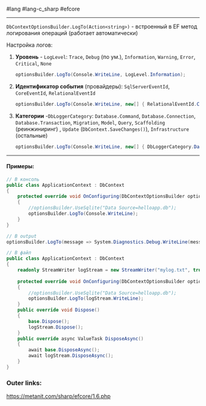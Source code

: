 #lang #lang-c_sharp #efcore

---
`DbContextOptionsBuilder.LogTo(Action<string>)` - встроенный в EF метод логирования операций (работает автоматически)

Настройка логов:
1. **Уровень** - `LogLevel`: `Trace`, `Debug` (по ум.), `Information`, `Warning`, `Error`, `Critical`, `None`
	```csharp
	optionsBuilder.LogTo(Console.WriteLine, LogLevel.Information);
	```

2. **Идентификатор события** (провайдеры): `SqlServerEventId`, `CoreEventId`, `RelationalEventId`
	```csharp
	optionsBuilder.LogTo(Console.WriteLine, new[] { RelationalEventId.CommandExecuted });
	```

3. **Категории** -`DbLoggerCategory`: `Database.Command`, `Database.Connection`, `Database.Transaction`, `Migration`, `Model`, `Query`, `Scaffolding` (реинжиниринг) , `Update` (`DbContext.SaveChanges()`), `Infrastructure` (остальные)
	```csharp
	optionsBuilder.LogTo(Console.WriteLine, new[] { DbLoggerCategory.Database.Command.Name });
	```

---
#### Примеры:

```csharp
// В консоль
public class ApplicationContext : DbContext
{
    protected override void OnConfiguring(DbContextOptionsBuilder optionsBuilder)
    {
        //optionsBuilder.UseSqlite("Data Source=helloapp.db");
        optionsBuilder.LogTo(Console.WriteLine);
    }
}
```

```csharp
// В output
optionsBuilder.LogTo(message => System.Diagnostics.Debug.WriteLine(message));
```

```csharp
// В файл
public class ApplicationContext : DbContext
{
	readonly StreamWriter logStream = new StreamWriter("mylog.txt", true);
	
    protected override void OnConfiguring(DbContextOptionsBuilder optionsBuilder)
    {
        //optionsBuilder.UseSqlite("Data Source=helloapp.db");
        optionsBuilder.LogTo(logStream.WriteLine);
    }
    public override void Dispose()
    {
        base.Dispose();
        logStream.Dispose();
    }
    public override async ValueTask DisposeAsync()
    {
        await base.DisposeAsync();
        await logStream.DisposeAsync();
    }
}

```

### Outer links:
https://metanit.com/sharp/efcore/1.6.php